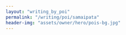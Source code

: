 ```yaml
---
layout: "writing_by_poi"
permalink: "/writing/poi/samaipata"
header-img: "assets/owner/hero/pois-bg.jpg"
---
```

